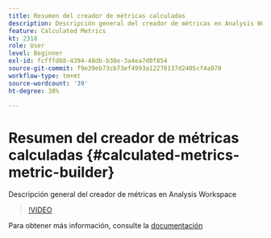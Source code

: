```yaml
---
title: Resumen del creador de métricas calculadas
description: Descripción general del creador de métricas en Analysis Workspace
feature: Calculated Metrics
kt: 2318
role: User
level: Beginner
exl-id: fcfffd68-4394-48db-b38e-3a4ea7d0f854
source-git-commit: f9e39eb73cb73ef4993a12270137d2405cf4a978
workflow-type: tm+mt
source-wordcount: '39'
ht-degree: 38%

---
```


# Resumen del creador de métricas calculadas {#calculated-metrics-metric-builder}

Descripción general del creador de métricas en Analysis Workspace

>[!VIDEO](https://video.tv.adobe.com/v/25411/?quality=12&learn=on)

Para obtener más información, consulte la [documentación](https://experienceleague.adobe.com/docs/analytics/components/calculated-metrics/calcmetric-workflow/cm-build-metrics.html?lang=es)
